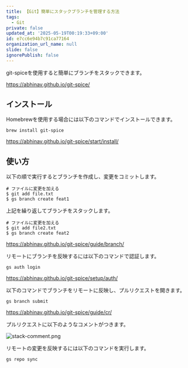 ```yaml
---
title: 【Git】簡単にスタックブランチを管理する方法
tags:
  - Git
private: false
updated_at: '2025-05-19T00:19:33+09:00'
id: e7cc6e94b7c91ca77164
organization_url_name: null
slide: false
ignorePublish: false
---
```

git-spiceを使用すると簡単にブランチをスタックできます。

https://abhinav.github.io/git-spice/

## インストール

Homebrewを使用する場合には以下のコマンドでインストールできます。

```terminal
brew install git-spice
```

https://abhinav.github.io/git-spice/start/install/

## 使い方

以下の順で実行するとブランチを作成し、変更をコミットします。

```terminal
# ファイルに変更を加える
$ git add file.txt
$ gs branch create feat1
```

上記を繰り返してブランチをスタックします。

```terminal
# ファイルに変更を加える
$ git add file2.txt
$ gs branch create feat2

```

https://abhinav.github.io/git-spice/guide/branch/

リモートにブランチを反映するには以下のコマンドで認証します。

```terminal
gs auth login
```

https://abhinav.github.io/git-spice/setup/auth/

以下のコマンドでブランチをリモートに反映し、プルリクエストを開きます。

```terminal
gs branch submit
```

https://abhinav.github.io/git-spice/guide/cr/

プルリクエストに以下のようなコメントがつきます。

![stack-comment.png](https://qiita-image-store.s3.ap-northeast-1.amazonaws.com/0/2342443/54f0abb2-6b2c-4bf5-afea-45ad76009f7f.png)

リモートの変更を反映するには以下のコマンドを実行します。

```terminal
gs repo sync
```

